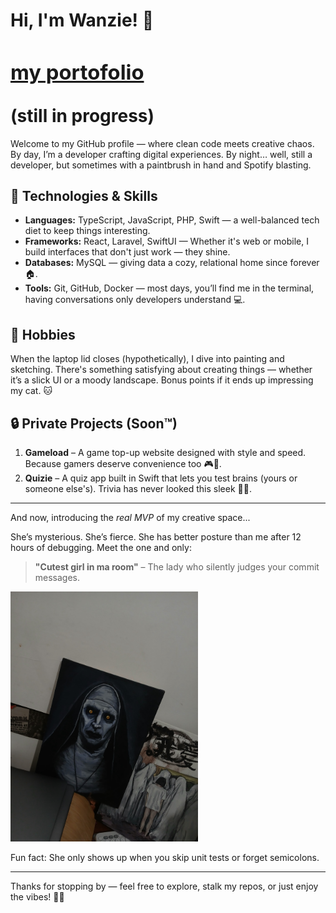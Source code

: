# Hi, I'm Wanzie! 👋 <a href="https://wanzie.vercel.app" target="_blank" rel="noopener noreferrer"><h3>my portofolio</h3></a>(still in progress)

Welcome to my GitHub profile — where clean code meets creative chaos. By day, I’m a developer crafting digital experiences. By night… well, still a developer, but sometimes with a paintbrush in hand and Spotify blasting.

## 🚀 Technologies & Skills

<ul>
  <li><strong>Languages:</strong> TypeScript, JavaScript, PHP, Swift — a well-balanced tech diet to keep things interesting.</li>
  <li><strong>Frameworks:</strong> React, Laravel, SwiftUI — Whether it's web or mobile, I build interfaces that don't just work — they shine.</li>
  <li><strong>Databases:</strong> MySQL — giving data a cozy, relational home since forever 🏠.</li>
  <li><strong>Tools:</strong> Git, GitHub, Docker — most days, you’ll find me in the terminal, having conversations only developers understand 💻.</li>
</ul>

## 🎨 Hobbies

When the laptop lid closes (hypothetically), I dive into painting and sketching. There's something satisfying about creating things — whether it’s a slick UI or a moody landscape. Bonus points if it ends up impressing my cat. 🐱

## 🔒 Private Projects (Soon™)

1. **Gameload** – A game top-up website designed with style and speed. Because gamers deserve convenience too 🎮💸.
2. **Quizie** – A quiz app built in Swift that lets you test brains (yours or someone else's). Trivia has never looked this sleek 🧠✨.

---

And now, introducing the *real MVP* of my creative space...

She’s mysterious. She’s fierce. She has better posture than me after 12 hours of debugging. Meet the one and only:

> **"Cutest girl in ma room"** – The lady who silently judges your commit messages.

<img src="assets/assets/beautiful-lady.jpeg" alt="Valk Ghost Artwork" width="300" />

Fun fact: She only shows up when you skip unit tests or forget semicolons.

---

Thanks for stopping by — feel free to explore, stalk my repos, or just enjoy the vibes! 🚀🎨
